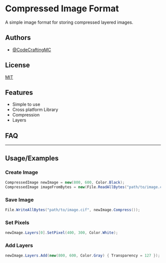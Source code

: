 
# Compressed Image Format

A simple image format for storing compressed layered images.


## Authors

- [@CodeCraftingMC](https://github.com/CodeCraftingMC/)


## License

[MIT](https://choosealicense.com/licenses/mit/)


## Features

- Simple to use
- Cross platform Library
- Compression
- Layers
## FAQ
---
## Usage/Examples

### Create Image

```csharp
CompressedImage newImage = new(800, 600, Color.Black);
CompressedImage imageFromBytes = new(File.ReadAllBytes("path/to/image.cif"));
```

### Save Image

```csharp
File.WriteAllBytes("path/to/image.cif", newImage.Compress());
```

### Set Pixels

```csharp
newImage.Layers[0].SetPixel(400, 300, Color.White);
```

### Add Layers

```csharp
newImage.Layers.Add(new(800, 600, Color.Gray) { Transparency = 127 });
```
